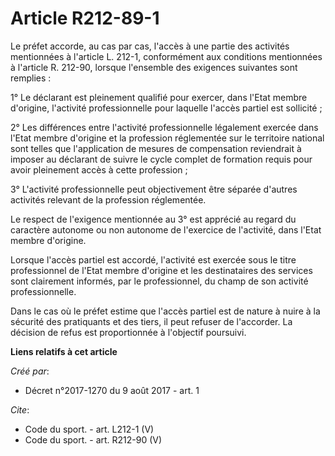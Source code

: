 # Article R212-89-1

Le préfet accorde, au cas par cas, l'accès à une partie des activités mentionnées à l'article L. 212-1, conformément aux
conditions mentionnées à l'article R. 212-90, lorsque l'ensemble des exigences suivantes sont remplies : 

1° Le déclarant est pleinement qualifié pour exercer, dans l'Etat membre d'origine, l'activité professionnelle pour laquelle
l'accès partiel est sollicité ; 

2° Les différences entre l'activité professionnelle légalement exercée dans l'Etat membre d'origine et la profession
réglementée sur le territoire national sont telles que l'application de mesures de compensation reviendrait à imposer au
déclarant de suivre le cycle complet de formation requis pour avoir pleinement accès à cette profession ; 

3° L'activité professionnelle peut objectivement être séparée d'autres activités relevant de la profession réglementée. 

Le respect de l'exigence mentionnée au 3° est apprécié au regard du caractère autonome ou non autonome de l'exercice de
l'activité, dans l'Etat membre d'origine. 

Lorsque l'accès partiel est accordé, l'activité est exercée sous le titre professionnel de l'Etat membre d'origine et les
destinataires des services sont clairement informés, par le professionnel, du champ de son activité professionnelle. 

Dans le cas où le préfet estime que l'accès partiel est de nature à nuire à la sécurité des pratiquants et des tiers, il peut
refuser de l'accorder. La décision de refus est proportionnée à l'objectif poursuivi.

**Liens relatifs à cet article**

_Créé par_:

  - Décret n°2017-1270 du 9 août 2017 - art. 1

_Cite_:

  - Code du sport. - art. L212-1 (V)
  - Code du sport. - art. R212-90 (V)
